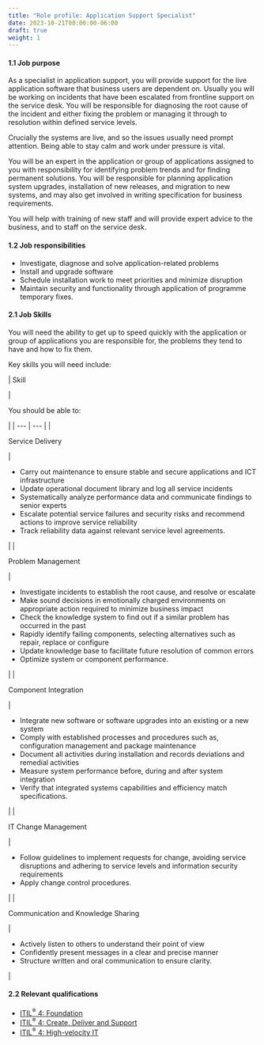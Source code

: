 ```yaml
---
title: "Role profile: Application Support Specialist"
date: 2023-10-21T00:00:00-06:00
draft: true
weight: 1
---
```


#### 1.1 Job purpose

As a specialist in application support, you will provide support for the live application software that business users are dependent on. Usually you will be working on incidents that have been escalated from frontline support on the service desk. You will be responsible for diagnosing the root cause of the incident and either fixing the problem or managing it through to resolution within defined service levels.

Crucially the systems are live, and so the issues usually need prompt attention. Being able to stay calm and work under pressure is vital.

You will be an expert in the application or group of applications assigned to you with responsibility for identifying problem trends and for finding permanent solutions. You will be responsible for planning application system upgrades, installation of new releases, and migration to new systems, and may also get involved in writing specification for business requirements.

You will help with training of new staff and will provide expert advice to the business, and to staff on the service desk.

#### 1.2 Job responsibilities

* Investigate, diagnose and solve application-related problems
* Install and upgrade software
* Schedule installation work to meet priorities and minimize disruption
* Maintain security and functionality through application of programme temporary fixes.

#### 2.1 Job Skills

You will need the ability to get up to speed quickly with the application or group of applications you are responsible for, the problems they tend to have and how to fix them.

Key skills you will need include:

| 
Skill

 | 

You should be able to:

 |
| --- | --- |
| 

Service Delivery

 | 

* Carry out maintenance to ensure stable and secure applications and ICT infrastructure
* Update operational document library and log all service incidents
* Systematically analyze performance data and communicate findings to senior experts
* Escalate potential service failures and security risks and recommend actions to improve service reliability
* Track reliability data against relevant service level agreements.

 |
| 

Problem Management

 | 

* Investigate incidents to establish the root cause, and resolve or escalate
* Make sound decisions in emotionally charged environments on appropriate action required to minimize business impact
* Check the knowledge system to find out if a similar problem has occurred in the past
* Rapidly identify failing components, selecting alternatives such as repair, replace or configure
* Update knowledge base to facilitate future resolution of common errors
* Optimize system or component performance.

 |
| 

Component Integration

 | 

* Integrate new software or software upgrades into an existing or a new system
* Comply with established processes and procedures such as, configuration management and package maintenance
* Document all activities during installation and records deviations and remedial activities
* Measure system performance before, during and after system integration
* Verify that integrated systems capabilities and efficiency match specifications.

 |
| 

IT Change Management

 | 

* Follow guidelines to implement requests for change, avoiding service disruptions and adhering to service levels and information security requirements
* Apply change control procedures.

 |
| 

Communication and Knowledge Sharing

 | 

* Actively listen to others to understand their point of view
* Confidently present messages in a clear and precise manner
* Structure written and oral communication to ensure clarity.

 |

#### 2.2 Relevant qualifications

* [ITIL<sup>®</sup> 4: Foundation](https://www.axelos.com/certifications/itil-service-management/itil-4-foundation)
* [ITIL<sup>®</sup> 4: Create, Deliver and Support](https://www.axelos.com/certifications/itil-service-management/managing-professional/create-deliver-and-support)
* [ITIL<sup>®</sup> 4: High-velocity IT](https://www.axelos.com/certifications/itil-service-management/managing-professional/high-velocity-it)
